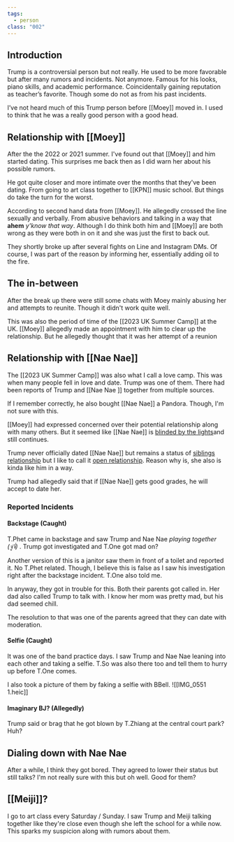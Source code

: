 ```yaml
---
tags:
  - person
class: "002"
---
```

## Introduction

Trump is a controversial person but not really. He used to be more favorable but after many rumors and incidents. Not anymore. Famous for his looks, piano skills, and academic performance. Coincidentally gaining reputation as teacher’s favorite. Though some do not as from his past incidents.  
  
I’ve not heard much of this Trump person before [[Moey]] moved in. I used to think that he was a really good person with a good head. 

## Relationship with [[Moey]]

After the the 2022 or 2021 summer. I've found out that [[Moey]] and him started dating. This surprises me back then as I did warn her about his possible rumors.

He got quite closer and more intimate over the months that they've been dating. From going to art class together to [[KPN]] music school. But things do take the turn for the worst.

According to second hand data from [[Moey]]. He allegedly crossed the line sexually and verbally. From abusive behaviors and talking in a way that **ahem** *y'know that way*. Although I do think both him and [[Moey]] are both wrong as they were both in on it and she was just the first to back out.

They shortly broke up after several fights on Line and Instagram DMs. Of course, I was part of the reason by informing her, essentially adding oil to the fire.

## The in-between

After the break up there were still some chats with Moey mainly abusing her and attempts to reunite. Though it didn't work quite well.

This was also the period of time of the [[2023 UK Summer Camp]] at the UK. [[Moey]] allegedly made an appointment with him to clear up the relationship. But he allegedly thought that it was her attempt of a reunion

## Relationship with  [[Nae Nae]]

The [[2023 UK Summer Camp]] was also what I call a love camp. This was when many people fell in love and date. Trump was one of them. There had been reports of Trump and [[Nae Nae ]] together from multiple sources.

If I remember correctly, he also bought [[Nae Nae]] a Pandora. Though, I'm not sure with this.

[[Moey]] had expressed concerned over their potential relationship along with many others. But it seemed like [[Nae Nae]] is [blinded by the lights](https://youtu.be/4NRXx6U8ABQ?si=OKP1WbtBtibjywZW)and still continues.

Trump never officially dated [[Nae Nae]] but remains a status of [siblings relationship](https://www.urbandictionary.com/define.php?term=Your+like+a+brother+to+me.) but I like to call it [open relationship](https://www.urbandictionary.com/define.php?term=open+relationship). Reason why is, she also is kinda like him in a way.

Trump had allegedly said that if [[Nae Nae]] gets good grades, he will accept to date her.
### Reported Incidents
#### Backstage (Caught)
T.Phet came in backstage and saw Trump and Nae Nae *playing together (จู๋จี๋)* . Trump got investigated and T.One got mad on?

Another version of this is a janitor saw them in front of a toilet and reported it. No T.Phet related. Though, I believe this is false as I saw his investigation right after the backstage incident. T.One also told me.

In anyway, they got in trouble for this. Both their parents got called in. Her dad also called Trump to talk with. I know her mom was pretty mad, but his dad seemed chill.

The resolution to that was one of the parents agreed that they can date with moderation.
#### Selfie (Caught)
It was one of the band practice days. I saw Trump and Nae Nae leaning into each other and taking a selfie. T.So was also there too and tell them to hurry up before T.One comes.

I also took a picture of them by faking a selfie with BBell.
![[IMG_0551 1.heic]]
#### Imaginary BJ? (Allegedly)
Trump said or brag that he got blown by T.Zhiang at the central court park? Huh?

## Dialing down with Nae Nae
After a while, I think they got bored. They agreed to lower their status but still talks? I'm not really sure with this but oh well. Good for them?

## [[Meiji]]?
I go to art class every Saturday / Sunday. I saw Trump and Meiji talking together like they're close even though she left the school for a while now. This sparks my suspicion along with rumors about them.

